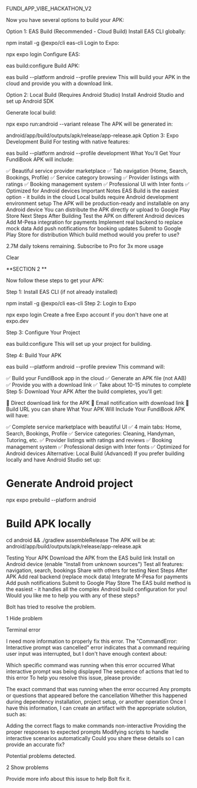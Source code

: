 FUNDI_APP_VIBE_HACKATHON_V2

Now you have several options to build your APK:

Option 1: EAS Build (Recommended - Cloud Build)
Install EAS CLI globally:


npm install -g @expo/cli eas-cli
Login to Expo:


npx expo login
Configure EAS:


eas build:configure
Build APK:


eas build --platform android --profile preview
This will build your APK in the cloud and provide you with a download link.

Option 2: Local Build (Requires Android Studio)
Install Android Studio and set up Android SDK

Generate local build:


npx expo run:android --variant release
The APK will be generated in:


android/app/build/outputs/apk/release/app-release.apk
Option 3: Expo Development Build
For testing with native features:


eas build --platform android --profile development
What You'll Get
Your FundiBook APK will include:

✅ Beautiful service provider marketplace
✅ Tab navigation (Home, Search, Bookings, Profile)
✅ Service category browsing
✅ Provider listings with ratings
✅ Booking management system
✅ Professional UI with Inter fonts
✅ Optimized for Android devices
Important Notes
EAS Build is the easiest option - it builds in the cloud
Local builds require Android development environment setup
The APK will be production-ready and installable on any Android device
You can distribute the APK directly or upload to Google Play Store
Next Steps After Building
Test the APK on different Android devices
Add M-Pesa integration for payments
Implement real backend to replace mock data
Add push notifications for booking updates
Submit to Google Play Store for distribution
Which build method would you prefer to use?


2.7M daily tokens remaining.
Subscribe to Pro for 3x more usage

Clear


**SECTION 2 **

Now follow these steps to get your APK:

Step 1: Install EAS CLI (if not already installed)

npm install -g @expo/cli eas-cli
Step 2: Login to Expo

npx expo login
Create a free Expo account if you don't have one at expo.dev

Step 3: Configure Your Project

eas build:configure
This will set up your project for building.

Step 4: Build Your APK

eas build --platform android --profile preview
This command will:

✅ Build your FundiBook app in the cloud
✅ Generate an APK file (not AAB)
✅ Provide you with a download link
✅ Take about 10-15 minutes to complete
Step 5: Download Your APK
After the build completes, you'll get:

📱 Direct download link for the APK
📧 Email notification with download link
🔗 Build URL you can share
What Your APK Will Include
Your FundiBook APK will have:

✅ Complete service marketplace with beautiful UI
✅ 4 main tabs: Home, Search, Bookings, Profile
✅ Service categories: Cleaning, Handyman, Tutoring, etc.
✅ Provider listings with ratings and reviews
✅ Booking management system
✅ Professional design with Inter fonts
✅ Optimized for Android devices
Alternative: Local Build (Advanced)
If you prefer building locally and have Android Studio set up:


# Generate Android project
npx expo prebuild --platform android

# Build APK locally
cd android && ./gradlew assembleRelease
The APK will be at: android/app/build/outputs/apk/release/app-release.apk

Testing Your APK
Download the APK from the EAS build link
Install on Android device (enable "Install from unknown sources")
Test all features: navigation, search, bookings
Share with others for testing
Next Steps After APK
Add real backend (replace mock data)
Integrate M-Pesa for payments
Add push notifications
Submit to Google Play Store
The EAS build method is the easiest - it handles all the complex Android build configuration for you! Would you like me to help you with any of these steps?

Bolt has tried to resolve the problem.

1
Hide problem

Terminal error

I need more information to properly fix this error. The "CommandError: Interactive prompt was cancelled" error indicates that a command requiring user input was interrupted, but I don't have enough context about:

Which specific command was running when this error occurred
What interactive prompt was being displayed
The sequence of actions that led to this error
To help you resolve this issue, please provide:

The exact command that was running when the error occurred
Any prompts or questions that appeared before the cancellation
Whether this happened during dependency installation, project setup, or another operation
Once I have this information, I can create an artifact with the appropriate solution, such as:

Adding the correct flags to make commands non-interactive
Providing the proper responses to expected prompts
Modifying scripts to handle interactive scenarios automatically
Could you share these details so I can provide an accurate fix?

Potential problems detected.

2
Show problems

Provide more info about this issue to help Bolt fix it.
